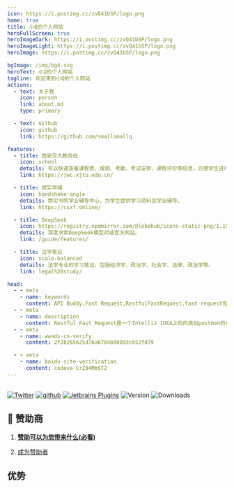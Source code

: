 ```yaml
---
icon: https://i.postimg.cc/zvQ41bSP/logo.png
home: true
title: 小Q的个人网站
heroFullScreen: true
heroImageDark: https://i.postimg.cc/zvQ41bSP/logo.png
heroImageLight: https://i.postimg.cc/zvQ41bSP/logo.png
heroImage: https://i.postimg.cc/zvQ41bSP/logo.png

bgImage: /img/bg4.svg
heroText: 小Q的个人网站
tagline: 欢迎来到小Q的个人网站
actions:
  - text: 关于我
    icon: person
    link: about.md
    type: primary

  - text: Github
    icon: github
    link: https://github.com/smallsmallq

features:
  - title: 西安交大教务处
    icon: school
    details: 可以快速查看课程表、成绩、考勤、考试安排、课程评价等信息，方便学生进行学习和管理。
    link: https://jwc.xjtu.edu.cn/

  - title: 崇实学辅
    icon: handshake-angle
    details: 崇实书院学业辅导中心，为学生提供学习资料及学业辅导。
    link: https://csxf.online/

  - title: DeepSeek
    icon: https://registry.npmmirror.com/@lobehub/icons-static-png/1.19.0/files/dark/deepseek-color.png
    details: 深度求索DeepSeek模型对话官方网站。
    link: /guide/features/

  - title: 法学笔记
    icon: scale-balanced
    details: 法学专业的学习笔记，包括经济学、政治学、社会学、法律、政治学等。
    link: legal%20study/

head:
  - - meta
    - name: keywords
      content: API Buddy,Fast Request,RestfulFastRequest,fast request官网,api-buddy,Restful Fast Request,Fast Request激活码
  - - meta
    - name: description
      content: Restful Fast Request是一个IntelliJ IDEA上的的类似postman的restful api工具插件，可以根据已有的方法帮助您快速生成url和params，一个API调试工具+API管理工具，支持springmvc、springboot、java-rs
  - - meta
    - name: wwads-cn-verify
      content: 2f2b265625d76a6704b08093c652fd79

  - - meta
    - name: baidu-site-verification
      content: codeva-CrZ94MmST2
---
```


<div style="margin-top: 30px;"></div>

[![Twitter](https://img.shields.io/static/v1?label=Twitter&message=FastRequest666&logo=twitter&color=FC8D34)](https://twitter.com/FastRequest666)
[![github](https://badgen.net/badge/Github/fast-request/21D789?icon=github)](https://github.com/dromara/fast-request) [![Jetbrains Plugins][plugin-img]][plugin] ![Version](https://img.shields.io/jetbrains/plugin/v/16988?logo=IntelliJ%20IDEA) ![Downloads](https://img.shields.io/jetbrains/plugin/d/16988?color=FE2857)

<div style="margin-top: 20px;"></div>

## 🌈 赞助商

1. [**赞助可以为您带来什么(必看)**](./guide/sponsor.md#优势)

2. [成为赞助者](./guide/sponsor.md)

<SiteInfo
name="CodeGeeX"
desc="免费必装的智能编程助手"
url="https://codegeex.cn/?utm_source=pay&utm_medium=fast-request"
logo="/img/sponsor/codegeex.svg"
preview="/img/sponsor/codegeex-home.png"
style="max-width:370px"
/>

<SiteInfo
name="Apifox"
desc="API 设计、开发、测试一体化协作平台"
url="http://apifox.com/?utm_source=pay&utm_medium=fast-request"
logo="/img/sponsor/apifox.png"
preview="/img/sponsor/apifox-home.png"
style="max-width:370px"
/>

<SiteInfo
  name="引迈信息"
  desc="一键生成表单信息"
  url="https://www.jnpfsoft.com/index.html?from=fast-request"
  logo="/img/sponsor/jnpfsoft-logo.png"
  preview="/img/sponsor/jnpfsoft-home.png"
  style="max-width:370px"
/>

## 优势

<div class="home-advantage">
  <div style="border-radius: 10px;overflow: hidden">
    <iframe
      title="优势"
      :src="$withBase('/html/showsideNew.html')"
      width="100%"
      height="500px"
      frameborder="0"
      scrolling="No"
      leftmargin="0"
      topmargin="0"
    />
  </div>
  <div style="margin-top: 20px"></div>
  <a class="advantage-more" href="guide/features/">更多功能</a>
</div>

## 🥇 功能

<!-- @include: @src/compare.snippet.md -->

## 🎉 致谢

**Fast Request** 简称 **FR** 。自从 2021 年上线以来获得了很多人的支持。目前微信社区群 1000 多人，下载超过 ![Downloads](https://img.shields.io/jetbrains/plugin/d/16988?color=FE2857)，感谢各位支持者的一路同行，我们会努力提升软件的人性化程度，同时也让软件变得有趣。

感谢 OSCHINA 和 Gitee 官方平台对 **FR** 项目的推荐和肯定。**Restful Fast Request**在 [**2021**](https://www.oschina.net/question/2918182_2324736) 年度获得"OSC 年度最受欢迎个人项目" <Badge vertical="baseline">Top 15</Badge> 殊荣。

<!-- @include: @src/contact.snippet.md -->

[plugin]: https://plugins.jetbrains.com/plugin/16988
[plugin-img]: https://img.shields.io/badge/plugin-主页-x.svg?logo=IntelliJ%20IDEA

